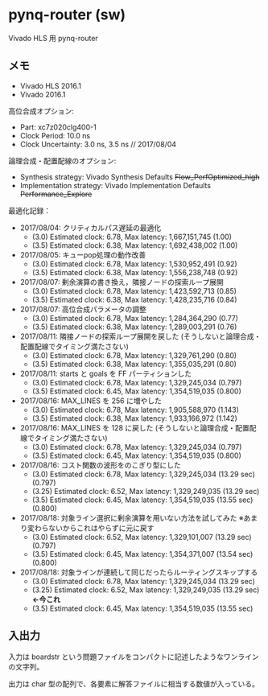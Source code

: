 # pynq-router (sw)

Vivado HLS 用 pynq-router


## メモ

* Vivado HLS 2016.1
* Vivado 2016.1

高位合成オプション:
* Part: xc7z020clg400-1
* Clock Period: 10.0 ns
* Clock Uncertainty: 3.0 ns, 3.5 ns // 2017/08/04

論理合成・配置配線のオプション:
* Synthesis strategy: Vivado Synthesis Defaults ~~Flow_PerfOptimized_high~~
* Implementation strategy: Vivado Implementation Defaults ~~Performance_Explore~~

最適化記録：
* 2017/08/04: クリティカルパス遅延の最適化
  * (3.0) Estimated clock: 6.78, Max latency: 1,667,151,745 (1.00)
  * (3.5) Estimated clock: 6.38, Max latency: 1,692,438,002 (1.00)
* 2017/08/05: キューpop処理の動作改善
  * (3.0) Estimated clock: 6.78, Max latency: 1,530,952,491 (0.92)
  * (3.5) Estimated clock: 6.38, Max latency: 1,556,238,748 (0.92)
* 2017/08/07: 剰余演算の書き換え，隣接ノードの探索ループ展開
  * (3.0) Estimated clock: 6.78, Max latency: 1,423,592,713 (0.85)
  * (3.5) Estimated clock: 6.38, Max latency: 1,428,235,716 (0.84)
* 2017/08/07: 高位合成パラメータの調整 
  * (3.0) Estimated clock: 6.78, Max latency: 1,284,364,290 (0.77)
  * (3.5) Estimated clock: 6.38, Max latency: 1,289,003,291 (0.76)
* 2017/08/11: 隣接ノードの探索ループ展開を戻した (そうしないと論理合成・配置配線でタイミング満たさない)
  * (3.0) Estimated clock: 6.78, Max latency: 1,329,761,290 (0.80)
  * (3.5) Estimated clock: 6.38, Max latency: 1,355,035,291 (0.80)
* 2017/08/11: starts と goals を FF パーティションした
  * (3.0) Estimated clock: 6.78, Max latency: 1,329,245,034 (0.797)
  * (3.5) Estimated clock: 6.45, Max latency: 1,354,519,035 (0.800)
* 2017/08/16: MAX_LINES を 256 に増やした
  * (3.0) Estimated clock: 6.78, Max latency: 1,905,588,970 (1.143)
  * (3.5) Estimated clock: 6.38, Max latency: 1,933,166,972 (1.142)
* 2017/08/16: MAX_LINES を 128 に戻した (そうしないと論理合成・配置配線でタイミング満たさない)
  * (3.0) Estimated clock: 6.78, Max latency: 1,329,245,034 (0.797)
  * (3.5) Estimated clock: 6.45, Max latency: 1,354,519,035 (0.800)
* 2017/08/16: コスト関数の波形をのこぎり型にした
  * (3.0) Estimated clock: 6.78, Max latency: 1,329,245,034 (13.29 sec) (0.797)
  * (3.25) Estimated clock: 6.52, Max latency: 1,329,249,035 (13.29 sec)
  * (3.5) Estimated clock: 6.45, Max latency: 1,354,519,035 (13.55 sec) (0.800)
* 2017/08/18: 対象ライン選択に剰余演算を用いない方法を試してみた ※あまり変わらないからこれはやらずに元に戻す
  * (3.0) Estimated clock: 6.52, Max latency: 1,329,101,007 (13.29 sec) (0.797)
  * (3.5) Estimated clock: 6.45, Max latency: 1,354,371,007 (13.54 sec) (0.800)
* 2017/08/18: 対象ラインが連続して同じだったらルーティングスキップする
  * (3.0) Estimated clock: 6.78, Max latency: 1,329,245,034 (13.29 sec)
  * (3.25) Estimated clock: 6.52, Max latency: 1,329,249,035 (13.29 sec)  **←今これ**
  * (3.5) Estimated clock: 6.45, Max latency: 1,354,519,035 (13.55 sec)


## 入出力

入力は boardstr という問題ファイルをコンパクトに記述したようなワンラインの文字列。

出力は char 型の配列で、各要素に解答ファイルに相当する数値が入っている。
